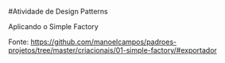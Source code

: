 #Atividade de Design Patterns

Aplicando o Simple Factory

Fonte: https://github.com/manoelcampos/padroes-projetos/tree/master/criacionais/01-simple-factory/#exportador
